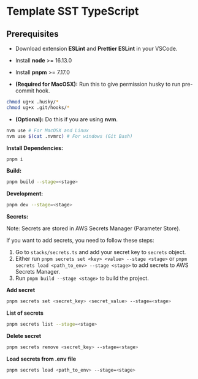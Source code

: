 # Template SST TypeScript

## Prerequisites

- Download extension **ESLint** and **Prettier ESLint** in your VSCode.
- Install **node** >= 16.13.0
- Install **pnpm** >= 7.17.0

- **(Required for MacOSX):** Run this to give permission husky to run pre-commit hook.

```bash
chmod ug+x .husky/*
chmod ug+x .git/hooks/*
```

- **(Optional):** Do this if you are using **nvm**.

```bash
nvm use # For MacOSX and Linux
nvm use $(cat .nvmrc) # For windows (Git Bash)
```

**Install Dependencies:**

```bash
pnpm i
```

**Build:**

```bash
pnpm build --stage=<stage>
```

**Development:**

```bash
pnpm dev --stage=<stage>
```

**Secrets:**

Note: Secrets are stored in AWS Secrets Manager (Parameter Store).

If you want to add secrets, you need to follow these steps:

1. Go to `stacks/secrets.ts` and add your secret key to `secrets` object.
2. Either run `pnpm secrets set <key> <value> --stage <stage>` or `pnpm secrets load <path_to_env> --stage <stage>` to add secrets to AWS Secrets Manager.
3. Run `pnpm build --stage <stage>` to build the project.

**Add secret**

```bash
pnpm secrets set <secret_key> <secret_value> --stage=<stage>
```

**List of secrets**

```bash
pnpm secrets list --stage=<stage>
```

**Delete secret**

```bash
pnpm secrets remove <secret_key> --stage=<stage>
```

**Load secrets from .env file**

```bash
pnpm secrets load <path_to_env> --stage=<stage>
```
